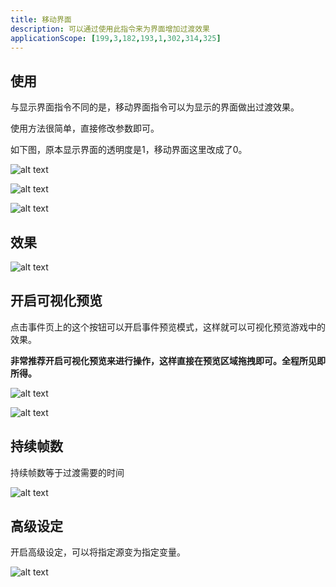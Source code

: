 ```yaml
---
title: 移动界面
description: 可以通过使用此指令来为界面增加过渡效果
applicationScope: [199,3,182,193,1,302,314,325]
---
```


## 使用

与显示界面指令不同的是，移动界面指令可以为显示的界面做出过渡效果。

使用方法很简单，直接修改参数即可。

如下图，原本显示界面的透明度是1，移动界面这里改成了0。

![alt text](https://cdn.gcw.wiki/gcw/image/zh_hans/commands/interface/moveinterface/image.png)

![alt text](https://cdn.gcw.wiki/gcw/image/zh_hans/commands/interface/moveinterface/image-1.png)

![alt text](https://cdn.gcw.wiki/gcw/image/zh_hans/commands/interface/moveinterface/image-2.png)

## 效果

![alt text](https://cdn.gcw.wiki/gcw/image/zh_hans/commands/interface/moveinterface/1.gif)

## 开启可视化预览

点击事件页上的这个按钮可以开启事件预览模式，这样就可以可视化预览游戏中的效果。

**非常推荐开启可视化预览来进行操作，这样直接在预览区域拖拽即可。全程所见即所得。**

![alt text](https://cdn.gcw.wiki/gcw/image/zh_hans/commands/interface/moveinterface/image-3.png)

![alt text](https://cdn.gcw.wiki/gcw/image/zh_hans/commands/interface/moveinterface/image-4.png)

## 持续帧数

持续帧数等于过渡需要的时间

![alt text](https://cdn.gcw.wiki/gcw/image/zh_hans/commands/interface/moveinterface/image-5.png)

## 高级设定

开启高级设定，可以将指定源变为指定变量。

![alt text](https://cdn.gcw.wiki/gcw/image/zh_hans/commands/interface/moveinterface/image-6.png)
